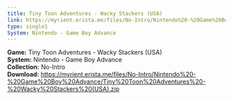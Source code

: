 ```yaml
---
title: Tiny Toon Adventures - Wacky Stackers (USA)
link: https://myrient.erista.me/files/No-Intro/Nintendo%20-%20Game%20Boy%20Advance/Tiny%20Toon%20Adventures%20-%20Wacky%20Stackers%20(USA).zip
type: single1
System: Nintendo - Game Boy Advance
---
```

<b>Game:</b> Tiny Toon Adventures - Wacky Stackers (USA)<br>
<b>System:</b> Nintendo - Game Boy Advance<br>
<b>Collection:</b> No-Intro<br>
<b>Download:</b> https://myrient.erista.me/files/No-Intro/Nintendo%20-%20Game%20Boy%20Advance/Tiny%20Toon%20Adventures%20-%20Wacky%20Stackers%20(USA).zip